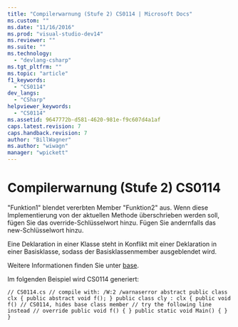 ```yaml
---
title: "Compilerwarnung (Stufe 2) CS0114 | Microsoft Docs"
ms.custom: ""
ms.date: "11/16/2016"
ms.prod: "visual-studio-dev14"
ms.reviewer: ""
ms.suite: ""
ms.technology: 
  - "devlang-csharp"
ms.tgt_pltfrm: ""
ms.topic: "article"
f1_keywords: 
  - "CS0114"
dev_langs: 
  - "CSharp"
helpviewer_keywords: 
  - "CS0114"
ms.assetid: 9647772b-d581-4620-981e-f9c607d4a1af
caps.latest.revision: 7
caps.handback.revision: 7
author: "BillWagner"
ms.author: "wiwagn"
manager: "wpickett"
---
```

# Compilerwarnung (Stufe 2) CS0114
"Funktion1" blendet vererbten Member "Funktion2" aus. Wenn diese Implementierung von der aktuellen Methode überschrieben werden soll, fügen Sie das override\-Schlüsselwort hinzu. Fügen Sie andernfalls das new\-Schlüsselwort hinzu.  
  
 Eine Deklaration in einer Klasse steht in Konflikt mit einer Deklaration in einer Basisklasse, sodass der Basisklassenmember ausgeblendet wird.  
  
 Weitere Informationen finden Sie unter [base](../../csharp/language-reference/keywords/base.md).  
  
 Im folgenden Beispiel wird CS0114 generiert:  
  
```  
// CS0114.cs // compile with: /W:2 /warnaserror abstract public class clx { public abstract void f(); } public class cly : clx { public void f() // CS0114, hides base class member // try the following line instead // override public void f() { } public static void Main() { } }  
```